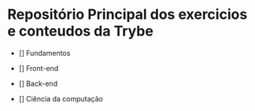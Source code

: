 # Repositório Principal dos exercicios e conteudos da Trybe

- [] Fundamentos

- [] Front-end

- [] Back-end

- [] Ciência da computação

